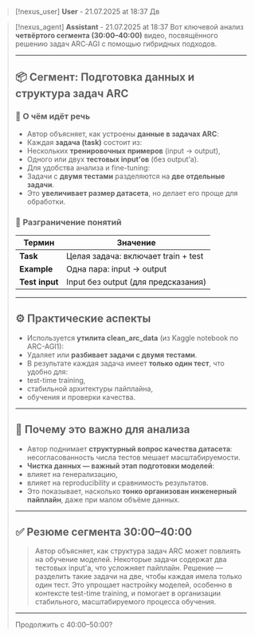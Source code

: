 >[!nexus_user] **User** - 21.07.2025 at 18:37
> Дв
<!-- UID: 7530b2f3-d4ca-4a1a-9696-ee20b7596f6e -->




>[!nexus_agent] **Assistant** - 21.07.2025 at 18:37
> Вот ключевой анализ **четвёртого сегмента (30:00–40:00)** видео, посвящённого решению задач ARC‑AGI с помощью гибридных подходов.
> 
> ---
> 
> ## 📦 Сегмент: Подготовка данных и структура задач ARC
> 
> ### 📌 О чём идёт речь
> 
> - Автор объясняет, как устроены **данные в задачах ARC**:
>  - Каждая **задача (task)** состоит из:
>  - Нескольких **тренировочных примеров** (input → output),
>  - Одного или двух **тестовых input’ов** (без output’а).
> - Для удобства анализа и fine-tuning:
>  - Задачи с **двумя тестами** разделяются на **две отдельные задачи**.
>  - Это **увеличивает размер датасета**, но делает его проще для обработки.
> 
> ### 📌 Разграничение понятий
> 
> | Термин | Значение |
> |---------------|-----------------------------------------------|
> | **Task** | Целая задача: включает train + test |
> | **Example** | Одна пара: input → output |
> | **Test input**| Input без output (для предсказания) |
> 
> ---
> 
> ## ⚙️ Практические аспекты
> 
> - Используется **утилита clean_arc_data** (из Kaggle notebook по ARC-AGI1):
>  - Удаляет или **разбивает задачи с двумя тестами**.
>  - В результате каждая задача имеет **только один тест**, что удобно для:
>  - test-time training,
>  - стабильной архитектуры пайплайна,
>  - обучения и проверки качества.
> 
> ---
> 
> ## 🧠 Почему это важно для анализа
> 
> - Автор поднимает **структурный вопрос качества датасета**: несогласованность числа тестов мешает масштабируемости.
> - **Чистка данных — важный этап подготовки моделей**:
>  - влияет на генерализацию,
>  - влияет на reproducibility и сравнимость результатов.
> - Это показывает, насколько **тонко организован инженерный пайплайн**, даже при малом объёме данных.
> 
> ---
> 
> ## ✅ Резюме сегмента 30:00–40:00
> 
> > Автор объясняет, как структура задач ARC может повлиять на обучение моделей. Некоторые задачи содержат два тестовых input'а, что усложняет пайплайн. Решение — разделить такие задачи на две, чтобы каждая имела только один тест. Это упрощает настройку моделей, особенно в контексте test-time training, и помогает в организации стабильного, масштабируемого процесса обучения.
> 
> ---
> 
> Продолжить с 40:00–50:00?
<!-- UID: ba5779b4-e1a1-4bcc-b307-292a745dd4ae -->